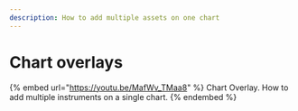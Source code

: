 ```yaml
---
description: How to add multiple assets on one chart
---
```


# Chart overlays



{% embed url="https://youtu.be/MafWv_TMaa8" %}
Chart Overlay. How to add multiple instruments on a single chart.
{% endembed %}
